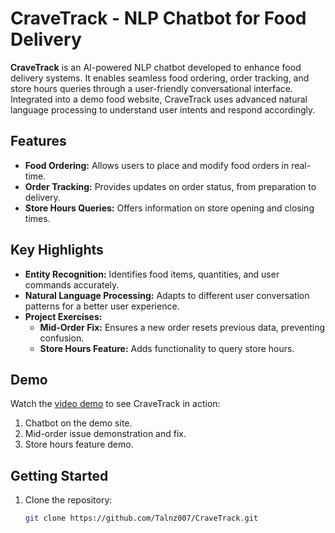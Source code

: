 # CraveTrack - NLP Chatbot for Food Delivery

**CraveTrack** is an AI-powered NLP chatbot developed to enhance food delivery systems. It enables seamless food ordering, order tracking, and store hours queries through a user-friendly conversational interface. Integrated into a demo food website, CraveTrack uses advanced natural language processing to understand user intents and respond accordingly.

## Features
- **Food Ordering:** Allows users to place and modify food orders in real-time.
- **Order Tracking:** Provides updates on order status, from preparation to delivery.
- **Store Hours Queries:** Offers information on store opening and closing times.

## Key Highlights
- **Entity Recognition:** Identifies food items, quantities, and user commands accurately.
- **Natural Language Processing:** Adapts to different user conversation patterns for a better user experience.
- **Project Exercises:**
  - **Mid-Order Fix:** Ensures a new order resets previous data, preventing confusion.
  - **Store Hours Feature:** Adds functionality to query store hours.

## Demo
Watch the [video demo](#https://drive.google.com/drive/folders/1uUNDz-n5KuNtAf4DU0mQmC8i377lSPTp?usp=sharing) to see CraveTrack in action:
1. Chatbot on the demo site.
2. Mid-order issue demonstration and fix.
3. Store hours feature demo.

## Getting Started
1. Clone the repository:
   ```bash
   git clone https://github.com/Talnz007/CraveTrack.git
